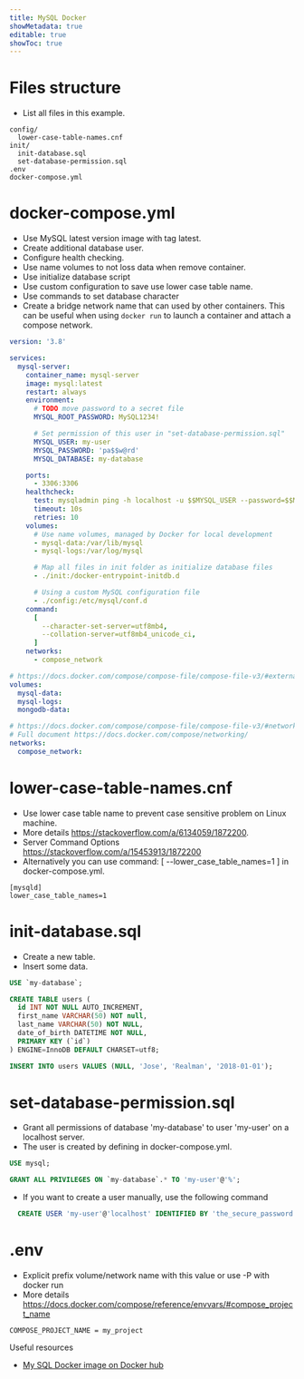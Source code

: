 ```yaml
---
title: MySQL Docker
showMetadata: true
editable: true
showToc: true
---
```


# Files structure
- List all files in this example.

```shell
config/
  lower-case-table-names.cnf
init/
  init-database.sql
  set-database-permission.sql
.env
docker-compose.yml

```

# docker-compose.yml
- Use MySQL latest version image with tag latest.
- Create additional database user.
- Configure health checking.
- Use name volumes to not loss data when remove container.
- Use initialize database script
- Use custom configuration to save use lower case table name.
- Use commands to set database character
- Create a bridge network name that can used by other containers.
  This can be useful when using `docker run` to launch a container and attach a compose network.

```YAML
version: '3.8'

services:
  mysql-server:
    container_name: mysql-server
    image: mysql:latest
    restart: always
    environment:
      # TODO move password to a secret file
      MYSQL_ROOT_PASSWORD: MySQL1234!

      # Set permission of this user in "set-database-permission.sql"
      MYSQL_USER: my-user
      MYSQL_PASSWORD: 'pa$$w@rd'
      MYSQL_DATABASE: my-database

    ports:
      - 3306:3306
    healthcheck:
      test: mysqladmin ping -h localhost -u $$MYSQL_USER --password=$$MYSQL_PASSWORD
      timeout: 10s
      retries: 10
    volumes:
      # Use name volumes, managed by Docker for local development
      - mysql-data:/var/lib/mysql
      - mysql-logs:/var/log/mysql

      # Map all files in init folder as initialize database files
      - ./init:/docker-entrypoint-initdb.d

      # Using a custom MySQL configuration file
      - ./config:/etc/mysql/conf.d
    command:
      [
        --character-set-server=utf8mb4,
        --collation-server=utf8mb4_unicode_ci,
      ]
    networks:
      - compose_network

# https://docs.docker.com/compose/compose-file/compose-file-v3/#external-1
volumes:
  mysql-data:
  mysql-logs:
  mongodb-data:

# https://docs.docker.com/compose/compose-file/compose-file-v3/#network-configuration-reference
# Full document https://docs.docker.com/compose/networking/
networks:
  compose_network:

```

# lower-case-table-names.cnf
- Use lower case table name to prevent case sensitive problem on Linux machine.
- More details https://stackoverflow.com/a/6134059/1872200.
- Server Command Options https://stackoverflow.com/a/15453913/1872200
- Alternatively you can use command: [ --lower_case_table_names=1 ] in docker-compose.yml.

```
[mysqld]
lower_case_table_names=1

```

# init-database.sql
- Create a new table.
- Insert some data.

```SQL
USE `my-database`;

CREATE TABLE users (
  id INT NOT NULL AUTO_INCREMENT,
  first_name VARCHAR(50) NOT null,
  last_name VARCHAR(50) NOT NULL,
  date_of_birth DATETIME NOT NULL,
  PRIMARY KEY (`id`)
) ENGINE=InnoDB DEFAULT CHARSET=utf8;

INSERT INTO users VALUES (NULL, 'Jose', 'Realman', '2018-01-01');

```

# set-database-permission.sql
- Grant all permissions of database 'my-database' to user 'my-user' on a localhost server.
- The user is created by defining in docker-compose.yml.

```SQL
USE mysql;

GRANT ALL PRIVILEGES ON `my-database`.* TO 'my-user'@'%';

```

- If you want to create a user manually, use the following command
```SQL
  CREATE USER 'my-user'@'localhost' IDENTIFIED BY 'the_secure_password';

```

# .env
- Explicit prefix volume/network name with this value or use -P with docker run
- More details https://docs.docker.com/compose/reference/envvars/#compose_project_name

```Shell
COMPOSE_PROJECT_NAME = my_project

```

Useful resources
- [My SQL Docker image on Docker hub](https://hub.docker.com/_/mysql )
